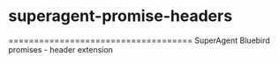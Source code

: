 # superagent-promise-headers
====================================
SuperAgent Bluebird promises - header extension
